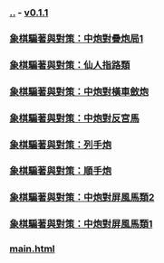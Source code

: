 
### [..](..) - [v0.1.1](https://github.com/littleflute/cchess/edit/master/ref/pu/PianZhaoYuDuiCe/readme.md)
### [象棋騙著與對策：中炮對疊炮局1](8)
### [象棋騙著與對策：仙人指路類](7)
### [象棋騙著與對策：中炮對橫車斂炮](6)
### [象棋騙著與對策：中炮對反宮馬](5)
### [象棋騙著與對策：列手炮](4)
### [象棋騙著與對策：順手炮](3)
### [象棋騙著與對策：中炮對屏風馬類2](2)
### [象棋騙著與對策：中炮對屏風馬類1](1)
### [main.html](main.html)
